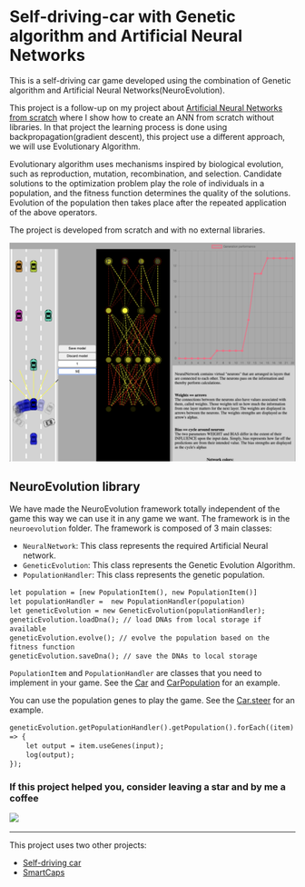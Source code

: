# Self-driving-car with Genetic algorithm and Artificial Neural Networks

This is a self-driving car game developed using the combination of 
Genetic algorithm and Artificial Neural Networks(NeuroEvolution). 

This project is a follow-up on my project about [Artificial Neural Networks from scratch](https://github.com/apssouza22/neuralnet-browser) where I show how to create an ANN
from scratch without libraries. In that project the learning process is done using backpropagation(gradient descent), this project 
use a different approach, we will use Evolutionary Algorithm.

Evolutionary algorithm uses mechanisms inspired by biological evolution, such as reproduction, mutation, recombination, and selection. 
Candidate solutions to the optimization problem play the role of individuals in a population, and the fitness function determines the quality of the solutions. 
Evolution of the population then takes place after the repeated application of the above operators.

The project is developed from scratch and with no external libraries.

![Alt text](smartcar/nn.png?raw=true "Self driving car")

## NeuroEvolution library
We have made the NeuroEvolution framework totally independent of the game this way we can use it in any game we want.
The framework is in the `neuroevolution` folder. The framework is composed of 3 main classes:
- `NeuralNetwork`: This class represents the required Artificial Neural network.
- `GeneticEvolution`: This class represents the Genetic Evolution Algorithm.
- `PopulationHandler`: This class represents the genetic population.

```
let population = [new PopulationItem(), new PopulationItem()]
let populationHandler =  new PopulationHandler(population)
let geneticEvolution = new GeneticEvolution(populationHandler);
geneticEvolution.loadDna(); // load DNAs from local storage if available
geneticEvolution.evolve(); // evolve the population based on the fitness function
geneticEvolution.saveDna(); // save the DNAs to local storage
```

`PopulationItem` and `PopulationHandler` are classes that you need to implement in your game. 
See the [Car](https://github.com/apssouza22/neuroevolution/blob/master/car.js#L1) and [CarPopulation](https://github.com/apssouza22/neuroevolution/blob/master/car.js#L176) for an example.


You can use the population genes to play the game. See the [Car.steer](https://github.com/apssouza22/neuroevolution/blob/master/car.js#L71) for an example.
```
geneticEvolution.getPopulationHandler().getPopulation().forEach((item) => {
    let output = item.useGenes(input);
    log(output);
});
```


### If this project helped you, consider leaving a star  and by me a coffee
<a href="https://www.buymeacoffee.com/apssouza"><img src="https://miro.medium.com/max/654/1*rQv8JgstmK0juxP-Kb4IGg.jpeg"></a>

---
This project uses two other projects:
- [Self-driving car](https://github.com/gniziemazity/Self-driving-car)
- [SmartCaps](https://github.com/danielszabo88/smartCaps)